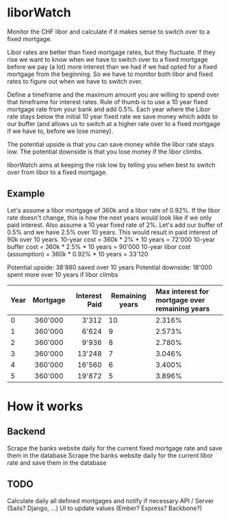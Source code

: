 liborWatch
==========

Monitor the CHF libor and calculate if it makes sense to switch over to a fixed mortgage.

Libor rates are better than fixed mortgage rates, but they fluctuate. If they rise we want to know when we have
to switch over to a fixed mortgage before we pay (a lot) more interest than we had if we had opted for a fixed mortgage 
from the beginning. So we have to monitor both libor and fixed rates to figure out when we have to switch over.

Define a timeframe and the maximum amount you are willing to spend over that timeframe for interest rates. 
Rule of thumb is to use a 10 year fixed mortgage rate from your bank and add 0.5%. Each year where the Libor rate
stays below the initial 10 year fixed rate we save money which adds to our buffer (and allows us to switch at a 
higher rate over to a fixed mortgage if we have to, before we lose money). 

The potential upside is that you can save money while the libor rate stays low.
The potential downside is that you lose money if the libor climbs.

liborWatch aims at keeping the risk low by telling you when best to switch over from libor to a fixed mortgage.

Example
-------
Let's assume a libor mortgage of 360k and a libor rate of 0.92%. If the libor rate doesn't change, this is how the
next years would look like if we only paid interest. Also assume a 10 year fixed rate of 2%. Let's add our buffer
of 0.5% and we have 2.5% over 10 years. This would result in paid interest of 90k over 10 years.
10-year cost = 360k * 2% * 10 years = 72'000
10-year buffer cost = 360k * 2.5% * 10 years = 90'000
10-year libor cost (assumption) = 360k * 0.92% * 10 years = 33'120

Potential upside: 38'880 saved over 10 years
Potential downside: 18'000 spent more over 10 years if libor climbs

| Year | Mortgage  | Interest Paid | Remaining years | Max interest for mortgage over remaining years |
| -----|:---------:| -------------:| ----------------|:-----------------------------------------------|
| 0    | 360'000   |   3'312       |      10         |          2.316%                                |
| 1    | 360'000   |   6'624       |       9         |          2.573%                                |
| 2    | 360'000   |   9'936       |       8         |          2.780%                                |
| 3    | 360'000   |  13'248       |       7         |          3.046%                                |
| 4    | 360'000   |  16'560       |       6         |          3.400%                                |
| 5    | 360'000   |  19'872       |       5         |          3.896%                                |

How it works
============

Backend
-------
Scrape the banks website daily for the current fixed mortgage rate and save them in the database
Scrape the banks website daily for the current libor rate and save them in the database

TODO 
-----
Calculate daily all defined mortgages and notify if necessary
API / Server (Sails? Django, ...)
UI to update values (Ember? Express? Backbone?)




